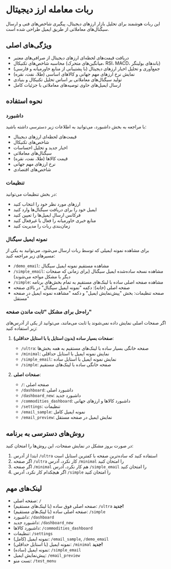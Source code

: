 # ربات معامله ارز دیجیتال

این ربات هوشمند برای تحلیل بازار ارزهای دیجیتال، پیگیری شاخص‌های فنی و ارسال سیگنال‌های معاملاتی از طریق ایمیل طراحی شده است.

## ویژگی‌های اصلی
- دریافت قیمت‌های لحظه‌ای ارزهای دیجیتال از صرافی‌های معتبر
- محاسبه شاخص‌های تکنیکال (میانگین‌های متحرک، RSI، MACD، باندهای بولینگر)
- جمع‌آوری و تحلیل اخبار ارزهای دیجیتال (با پشتیبانی از منابع خاورمیانه و فارسی)
- نمایش نرخ ارزهای مهم جهانی و کالاهای اساسی (طلا، نفت، نقره)
- تولید سیگنال‌های معاملاتی بر اساس تحلیل تکنیکال و بنیادی
- ارسال ایمیل‌های حاوی توصیه‌های معاملاتی با جزئیات کامل

## نحوه استفاده

### داشبورد
با مراجعه به بخش داشبورد، می‌توانید به اطلاعات زیر دسترسی داشته باشید:
- قیمت‌های لحظه‌ای ارزهای دیجیتال
- شاخص‌های تکنیکال
- اخبار جدید و تحلیل احساسات
- سیگنال‌های معاملاتی
- قیمت کالاها (طلا، نفت، نقره)
- نرخ ارزهای مهم جهانی
- شاخص‌های اقتصادی

### تنظیمات
در بخش تنظیمات می‌توانید:
- ارزهای مورد نظر خود را انتخاب کنید
- ایمیل خود را برای دریافت سیگنال‌ها وارد کنید
- فرکانس ارسال ایمیل‌ها را تعیین کنید
- منابع خبری خاورمیانه را فعال یا غیرفعال کنید
- زمان‌بندی ربات را مدیریت کنید

### نمونه ایمیل سیگنال
برای مشاهده نمونه ایمیلی که توسط ربات ارسال می‌شود، می‌توانید به یکی از مسیرهای زیر مراجعه کنید:
- `/demo_email`: مشاهده مستقیم نمونه ایمیل سیگنال
- `/simple_email`: مشاهده نسخه ساده‌شده ایمیل سیگنال (برای زمانی که صفحات دیگر با مشکل مواجه می‌شوند)
- `/simple`: مشاهده صفحه اصلی ساده با لینک‌های مستقیم به تمام بخش‌های برنامه
- صفحه اصلی (خانه): دکمه "نمونه ایمیل سیگنال" در بالای صفحه
- صفحه تنظیمات: بخش "پیش‌نمایش ایمیل" و دکمه "مشاهده نمونه ایمیل در صفحه مستقل"

### راه‌حل برای مشکل "ثابت ماندن صفحه"
اگر صفحات اصلی نمایش داده نمی‌شوند یا ثابت می‌مانند، می‌توانید از یکی از آدرس‌های زیر استفاده کنید:

1. **صفحات بسیار ساده (بدون استایل یا با استایل حداقلی)**:
   - `/ultra`: صفحه خانگی بسیار ساده با لینک‌های مستقیم به همه بخش‌ها
   - `/minimal`: نمایش نمونه ایمیل با استایل حداقلی
   - `/simple_email`: نمایش نمونه ایمیل با استایل ساده
   - `/simple`: صفحه خانگی ساده با لینک‌های مستقیم

2. **صفحات اصلی**:
   - `/`: صفحه اصلی
   - `/dashboard`: داشبورد اصلی
   - `/dashboard_new`: داشبورد جدید
   - `/commodities_dashboard`: داشبورد کالاها و ارزهای جهانی
   - `/settings`: تنظیمات
   - `/email_sample`: نمونه ایمیل کامل
   - `/email_preview`: نمایش ایمیل در صفحه مستقل

## روش‌های دسترسی به برنامه
در صورت بروز مشکل در نمایش صفحات، این روش‌ها را امتحان کنید:

1. ابتدا از آدرس `/ultra` استفاده کنید که ساده‌ترین صفحه با کمترین استایل است
2. اگر صفحه `/ultra` کار نکرد، آدرس `/minimal` را امتحان کنید
3. اگر صفحه `/minimal` هم کار نکرد، آدرس `/simple_email` را امتحان کنید
4. اگر هیچکدام کار نکرد، آدرس `/simple` را امتحان کنید

## لینک‌های مهم
- صفحه اصلی: `/`
- صفحه اصلی فوق ساده (با لینک‌های مستقیم): `/ultra` **جدید!**
- صفحه اصلی ساده (با لینک‌های مستقیم): `/simple`
- داشبورد: `/dashboard`
- داشبورد جدید: `/dashboard_new`
- داشبورد کالاها: `/commodities_dashboard`
- تنظیمات: `/settings`
- نمونه ایمیل (کامل): `/email_sample`, `/demo_email`
- نمونه ایمیل (با استایل حداقلی): `/minimal` **جدید!**
- نمونه ایمیل (ساده): `/simple_email`
- پیش‌نمایش ایمیل: `/email_preview`
- تست منو: `/test_menu`